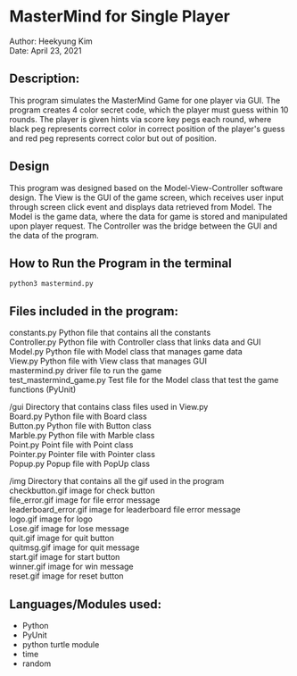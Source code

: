 # MasterMind for Single Player 

Author: Heekyung Kim  
Date: April 23, 2021

## Description: 

This program simulates the MasterMind Game for one player via GUI. The program creates 4 color secret code, which the player must guess within 10 rounds. The player is given hints via score key pegs each round, where black peg represents correct color in correct position of the player's guess and red peg represents correct color but out of position.

## Design
This program was designed based on the Model-View-Controller software design. 
The View is the GUI of the game screen, which receives user input through screen click event and displays data retrieved from Model. The Model is the game data, where the data for game is stored and manipulated upon player request. The Controller was the bridge between the GUI and the data of the program.

## How to Run the Program in the terminal

``` 
python3 mastermind.py
```

## Files included in the program:
constants.py			      Python file that contains all the constants  
Controller.py			      Python file with Controller class that links data and GUI  
Model.py				         Python file with Model class that manages game data  
View.py				         Python file with View class that manages GUI  
mastermind.py			      driver file to run the game  
test_mastermind_game.py		Test file for the Model class that test the game functions (PyUnit)  

/gui				   Directory that contains class files used in View.py  
   Board.py			Python file with Board class  
   Button.py		Python file with Button class  
   Marble.py		Python file with Marble class  
   Point.py			Point file with Point class  
   Pointer.py		Pointer file with Pointer class  
   Popup.py			Popup file with PopUp class  

/img				            Directory that contains all the gif used in the program  
   checkbutton.gif         image for check button  
   file_error.gif		      image for file error message  
   leaderboard_error.gif	image for leaderboard file error message  
   logo.gif			         image for logo  
   Lose.gif			         image for lose message  
   quit.gif			         image for quit button  
   quitmsg.gif			      image for quit message  
   start.gif			      image for start button  
   winner.gif			      image for win message  
   reset.gif			      image for reset button  

## Languages/Modules used:
 - Python
 - PyUnit
 - python turtle module
 - time 
 - random